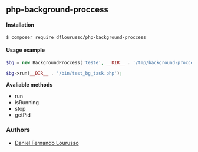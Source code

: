 ## php-background-proccess

#### Installation
	
	$ composer require dflourusso/php-background-proccess

#### Usage example

```php
$bg = new BackgroundProccess('teste', __DIR__ . '/tmp/background-proccess');

$bg->run(__DIR__ . '/bin/test_bg_task.php');
```

**Avaliable methods**

 - run
 - isRunning
 - stop
 - getPid

### Authors

- [Daniel Fernando Lourusso](http://dflourusso.com.br)